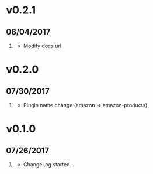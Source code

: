 # v0.2.1
##  08/04/2017

1. [](#improved)
    * Modify docs url

# v0.2.0
##  07/30/2017

1. [](#improved)
    * Plugin name change (amazon -> amazon-products)

# v0.1.0
##  07/26/2017

1. [](#new)
    * ChangeLog started...
